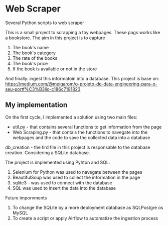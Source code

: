 # Web Scraper
Several Python scripts to web scraper

This is a small project to scrapping a toy webpages. These pags works like a bookstore.
The aim in this project is to capture
1. The book's name
2. The book's category
3. The rate of the books
4. The book's price
5. If the book is available or not in the store

And finally. ingest this informatoin into a database.
This project is base on: https://medium.com/@meigarom/o-projeto-de-data-engineering-para-o-seu-portf%C3%B3lio-c186c7191823

## My implementation

On the first cycle, I implemented a solution using two main files: 
- util.py - that contains several functions to get information from the page
- Web Scraping.py  - that contais the functions to navegate into the webpages and the code to save the collected data into a database

db_creation - the tird file in this project is responsable to the database creation. Considering a SQLite database.

The project is implemented using Pyhton and SQL. 
1. Selenium for Python was used to navegate between the pages
2. BeautifulSoup was used to collect the information in the page
3. sqlite3 - was used to connect with the database
4. SQL  was used to insert the data into the database

Future imporvments

1. To change the SQLite by a more deployment database as SQLPostgre os MySQL
2. To create a script or apply Airflow to automatize the ingestion process
